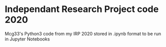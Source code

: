# Independant Research Project code 2020
Mcg33's Python3 code from my IRP 2020 stored in .ipynb format to be run in Jupyter Notebooks
